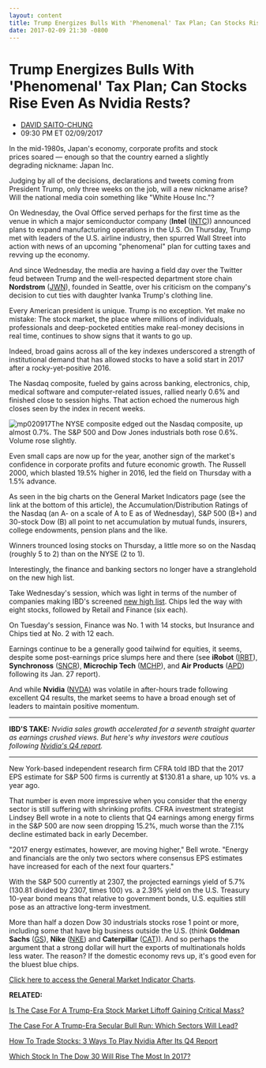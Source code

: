 ```yaml
---
layout: content
title: Trump Energizes Bulls With 'Phenomenal' Tax Plan; Can Stocks Rise Even As Nvidia Rests?
date: 2017-02-09 21:30 -0800
---
```



Trump Energizes Bulls With 'Phenomenal' Tax Plan; Can Stocks Rise Even As Nvidia Rests?
========================================================================================




* [DAVID SAITO-CHUNG](https://www.investors.com/author/chungd/ "Posts by DAVID SAITO-CHUNG")
* 09:30 PM ET 02/09/2017







In the mid-1980s, Japan's economy, corporate profits and stock prices soared — enough so that the country earned a slightly degrading nickname: Japan Inc.


Judging by all of the decisions, declarations and tweets coming from President Trump, only three weeks on the job, will a new nickname arise? Will the national media coin something like "White House Inc."?


On Wednesday, the Oval Office served perhaps for the first time as the venue in which a major semiconductor company (**Intel** ([INTC](https://research.investors.com/quote.aspx?symbol=INTC))) announced plans to expand manufacturing operations in the U.S. On Thursday, Trump met with leaders of the U.S. airline industry, then spurred Wall Street into action with news of an upcoming "phenomenal" plan for cutting taxes and revving up the economy.


And since Wednesday, the media are having a field day over the Twitter feud between Trump and the well-respected department store chain **Nordstrom** ([JWN](https://research.investors.com/quote.aspx?symbol=JWN)), founded in Seattle, over his criticism on the company's decision to cut ties with daughter Ivanka Trump's clothing line.


Every American president is unique. Trump is no exception. Yet make no mistake: The stock market, the place where millions of individuals, professionals and deep-pocketed entities make real-money decisions in real time, continues to show signs that it wants to go up.


Indeed, broad gains across all of the key indexes underscored a strength of institutional demand that has allowed stocks to have a solid start in 2017 after a rocky-yet-positive 2016.


The Nasdaq composite, fueled by gains across banking, electronics, chip, medical software and computer-related issues, rallied nearly 0.6% and finished close to session highs. That action echoed the numerous high closes seen by the index in recent weeks.


![mp020917](https://www.investors.com/wp-content/uploads/2017/02/MP020917-161x300.png)The NYSE composite edged out the Nasdaq composite, up almost 0.7%. The S&P 500 and Dow Jones industrials both rose 0.6%. Volume rose slightly.


Even small caps are now up for the year, another sign of the market's confidence in corporate profits and future economic growth. The Russell 2000, which blasted 19.5% higher in 2016, led the field on Thursday with a 1.5% advance.


As seen in the big charts on the General Market Indicators page (see the link at the bottom of this article), the Accumulation/Distribution Ratings of the Nasdaq (an A- on a scale of A to E as of Wednesday), S&P 500 (B+) and 30-stock Dow (B) all point to net accumulation by mutual funds, insurers, college endowments, pension plans and the like.


Winners trounced losing stocks on Thursday, a little more so on the Nasdaq (roughly 5 to 2) than on the NYSE (2 to 1).


Interestingly, the finance and banking sectors no longer have a stranglehold on the new high list.


Take Wednesday's session, which was light in terms of the number of companies making IBD's screened [new high list](https://www.investors.com/ibd-data-tables/). Chips led the way with eight stocks, followed by Retail and Finance (six each).


On Tuesday's session, Finance was No. 1 with 14 stocks, but Insurance and Chips tied at No. 2 with 12 each.


Earnings continue to be a generally good tailwind for equities, it seems, despite some post-earnings price slumps here and there (see **iRobot** ([IRBT](https://research.investors.com/quote.aspx?symbol=IRBT)), **Synchronoss** ([SNCR](https://research.investors.com/quote.aspx?symbol=SNCR)), **Microchip Tech** ([MCHP](https://research.investors.com/quote.aspx?symbol=MCHP)), and **Air Products** ([APD](https://research.investors.com/quote.aspx?symbol=APD)) following its Jan. 27 report).


And while **Nvidia** ([NVDA](https://research.investors.com/quote.aspx?symbol=NVDA)) was volatile in after-hours trade following excellent Q4 results, the market seems to have a broad enough set of leaders to maintain positive momentum.




---


**IBD'S TAKE:** *Nvidia sales growth accelerated for a seventh straight quarter as earnings crushed views. But here's why investors were cautious following [Nvidia's Q4 report](https://www.investors.com/news/technology/nvidia-beats-q4-targets-stock-falls-late-on-guidance/).*




---


New York-based independent research firm CFRA told IBD that the 2017 EPS estimate for S&P 500 firms is currently at $130.81 a share, up 10% vs. a year ago.


That number is even more impressive when you consider that the energy sector is still suffering with shrinking profits. CFRA investment strategist Lindsey Bell wrote in a note to clients that Q4 earnings among energy firms in the S&P 500 are now seen dropping 15.2%, much worse than the 7.1% decline estimated back in early December.


"2017 energy estimates, however, are moving higher," Bell wrote. "Energy and financials are the only two sectors where consensus EPS estimates have increased for each of the next four quarters."


With the S&P 500 currently at 2307, the projected earnings yield of 5.7% (130.81 divided by 2307, times 100) vs. a 2.39% yield on the U.S. Treasury 10-year bond means that relative to government bonds, U.S. equities still pose as an attractive long-term investment.


 More than half a dozen Dow 30 industrials stocks rose 1 point or more, including some that have big business outside the U.S. (think **Goldman Sachs** ([GS](https://research.investors.com/quote.aspx?symbol=GS)), **Nike** ([NKE](https://research.investors.com/quote.aspx?symbol=NKE)) and **Caterpillar** ([CAT](https://research.investors.com/quote.aspx?symbol=CAT))).
And so perhaps the argument that a strong dollar will hurt the exports of multinationals holds less water. The reason? If the domestic economy revs up, it's good even for the bluest blue chips.


[Click here to access the General Market Indicator Charts](https://www.investors.com/wp-content/uploads/2017/02/IBD0902145724GMI.pdf).


**RELATED:**


[Is The Case For A Trump-Era Stock Market Liftoff Gaining Critical Mass?](https://www.investors.com/market-trend/the-big-picture/nasdaq-leads-upside-is-the-case-for-trump-era-equities-liftoff-gaining-critical-mass/)


[The Case For A Trump-Era Secular Bull Run: Which Sectors Will Lead?](https://www.investors.com/news/trump-win-stocks-rise-new-bull-market/)


[How To Trade Stocks: 3 Ways To Play Nvidia After Its Q4 Report](https://www.investors.com/market-trend/stock-market-today/phenomenal-gain-in-stocks-3-ways-to-trade-nvidia-ahead-of-q4-earnings/)


[Which Stock In The Dow 30 Will Rise The Most In 2017?](https://www.investors.com/market-trend/stock-market-today/stocks-up-broadly-will-apple-emerge-as-the-top-stock-in-the-dow-this-year/)


 




